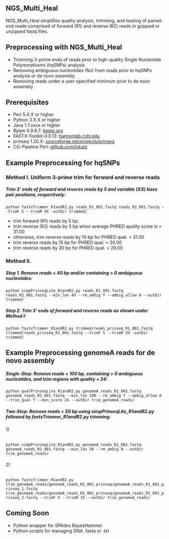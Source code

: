 
## NGS_Multi_Heal
NGS_Multi_Heal simplifies quality analysis, trimming, and healing of paired-end reads
comprised of forward (R1) and reverse (R2) reads in gzipped or unzipped fastq files.

## Preprocessing with NGS_Multi_Heal
* Trimming 3-prime ends of reads prior to high-quality Single Nucleotide Polymorphisms (hqSNPs) analysis
* Removing ambiguous nucleotides (Ns) from reads prior to hqSNPs analysis or de novo assembly
* Removing reads under a user-specified minimum prior to de novo assembly

## Prerequisites
* Perl 5.X.X or higher
* Python 3.X.X or higher
* Java 1.7.xxxx or higher
* Bpipe 0.9.8.7:  [bpipe.org](http://docs.bpipe.org)
* FASTX-Toolkit-0.0.13: [hannonlab.cshl.edu](http://hannonlab.cshl.edu/fastx_toolkit)
* prinseq 1.20.X: [sourceforge.net/projects/prinseq](https://sourceforge.net/projects/prinseq/files/standalone/)
* CG-Pipeline Perl: [github.com/lskatz](https://github.com/lskatz/CG-Pipeline)

## Example Preprocessing for hqSNPs
### Method I. Uniform 3-prime trim for forward and reverse reads 
##### Trim 3' ends of forward and reverse reads by 5 and variable (XX) base pair positions, respectively:
```python fastxTrimmer_R1andR2.py reads_R1_001.fastq reads_R2_001.fastq --trimF 5 --trimR XX -outDir trimmed/```
* trim forward (R1) reads by 5 bp.
* trim reverse (R2) reads by 5 bp when average PHRED quality score is > 31.00
* otherwise, trim reverse reads by 10 bp for PHRED qual. < 31.00
* trim reverse reads by 15 bp for PHRED qual. < 30.00
* trim reverse reads by 20 bp for PHRED qual. < 29.00
### Method II. 
##### Step 1. Remove reads < 40 bp and/or containing > 0 ambiguous nucleotides:
```python simpPrinseqLite_R1andR2.py reads_R1_001.fastq reads_R2_001.fastq --min_len 40 --rm_ambig Y --ambig_allow 0 --outDir trimmed/```
##### Step 2. Trim 3' ends of forward and reverse reads as shown under Method I:
```python fastxTrimmer_R1andR2.py trimmed/reads_prinseq_R1_001.fastq trimmed/reads_prinseq_R2_001.fastq --trimF 5 --trimR XX -outDir trimmed/```
## Example Preprocessing genomeA reads for de novo assembly
##### Single-Step: Remove reads < 100 bp, containing > 0 ambiguous nucleotides, and trim regions with quality < 24:
```python qualPrinseqLite_R1andR2.py genomeA_reads_R1_001.fastq genomeA_reads_R2_001.fastq --min_len 100 --rm_ambig Y --ambig_allow 0 --trim_qual Y --min_score 24 --outDir trim_genomeA_reads/```
##### Two-Step: Remove reads < 50 bp using simpPrinseqLite_R1andR2.py followed by fastxTrimmer_R1andR2.py trimming:
###### 1)
```python simpPrinseqLite_R1andR2.py genomeA_reads_R1_001.fastq genomeA_reads_R2_001.fastq --min_len 50 --rm_ambig N --outDir trim_genomeA_reads/```
###### 2)
```python fastxTrimmer_R1andR2.py trim_genomeA_reads/genomeA_reads_R1_001_prinseq/genomeA_reads_R1_001_prinseq_1.fastq trim_genomeA_reads/genomeA_reads_R1_001_prinseq/genomeA_reads_R1_001_prinseq_2.fastq --trimF 5 --trimR 15 --outDir trim_genomeA_reads/```
## Coming Soon
* Python wrapper for SPAdes BayesHammer
* Python scripts for managing DNA .fasta or .txt
